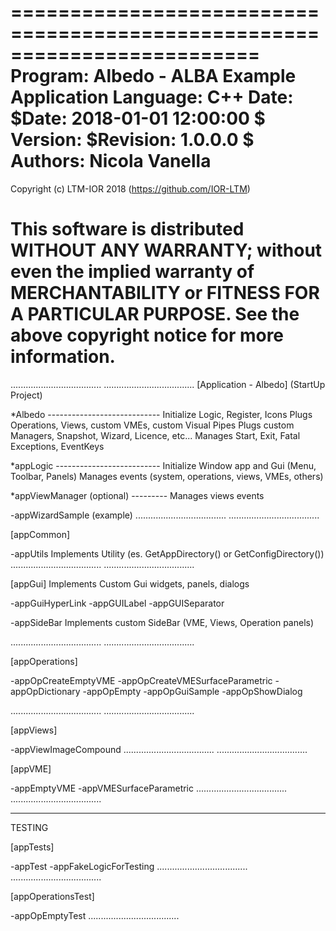 =========================================================================
Program:   Albedo - ALBA Example Application
Language:  C++
Date:      $Date: 2018-01-01 12:00:00 $
Version:   $Revision: 1.0.0.0 $
Authors:   Nicola Vanella
=========================================================================
Copyright (c) LTM-IOR 2018 (https://github.com/IOR-LTM)

This software is distributed WITHOUT ANY WARRANTY; without even
the implied warranty of MERCHANTABILITY or FITNESS FOR A PARTICULAR
PURPOSE. See the above copyright notice for more information.
=========================================================================

....................................
....................................
[Application - Albedo] (StartUp Project)

*Albedo ----------------------------
 Initialize Logic, Register, Icons 
 Plugs Operations, Views, custom VMEs, custom Visual Pipes
 Plugs custom Managers, Snapshot, Wizard, Licence, etc...
 Manages Start, Exit, Fatal Exceptions, EventKeys 
 
*appLogic --------------------------
 Initialize Window app and Gui (Menu, Toolbar, Panels)
 Manages events (system, operations, views, VMEs, others)
 
*appViewManager (optional) ---------
 Manages views events
 
-appWizardSample (example)
....................................
....................................

[appCommon]

-appUtils
 Implements Utility (es. GetAppDirectory() or GetConfigDirectory())
....................................
....................................

[appGui] 
 Implements Custom Gui widgets, panels, dialogs

-appGuiHyperLink
-appGUILabel
-appGUISeparator

-appSideBar
 Implements custom SideBar (VME, Views, Operation panels)

....................................
....................................

[appOperations]

-appOpCreateEmptyVME
-appOpCreateVMESurfaceParametric
-appOpDictionary
-appOpEmpty
-appOpGuiSample
-appOpShowDialog

....................................
....................................

[appViews]

-appViewImageCompound
....................................
....................................

[appVME]

-appEmptyVME
-appVMESurfaceParametric
....................................
....................................

------------------------------------
TESTING

[appTests]

-appTest
-appFakeLogicForTesting
....................................
....................................

[appOperationsTest]

-appOpEmptyTest
....................................